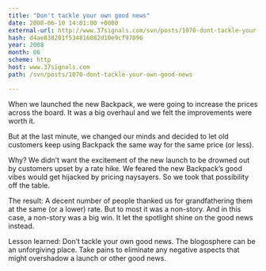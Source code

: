 ```yaml
---
title: "Don't tackle your own good news"
date: 2008-06-10 14:01:00 +0000
external-url: http://www.37signals.com/svn/posts/1070-dont-tackle-your-own-good-news
hash: d4ae838201f534816082d10e9cf97096
year: 2008
month: 06
scheme: http
host: www.37signals.com
path: /svn/posts/1070-dont-tackle-your-own-good-news

---
```


When we launched the new Backpack, we were going to increase the prices across the board. It was a big overhaul and we felt the improvements were worth it.



But at the last minute, we changed our minds and decided to let old customers keep using Backpack the same way for the same price (or less).



Why? We didn’t want the excitement of the new launch to be drowned out by customers upset by a rate hike. We feared the new Backpack’s good vibes would get hijacked by pricing naysayers. So we took that possibility off the table.



The result: A decent number of people thanked us for grandfathering them at the same (or a lower) rate. But to most it was a non-story. And in this case, a non-story was a big win. It let the spotlight shine on the good news instead.



Lesson learned: Don’t tackle your own good news. The blogosphere can be an unforgiving place. Take pains to eliminate any negative aspects that might overshadow a launch or other good news.

  

